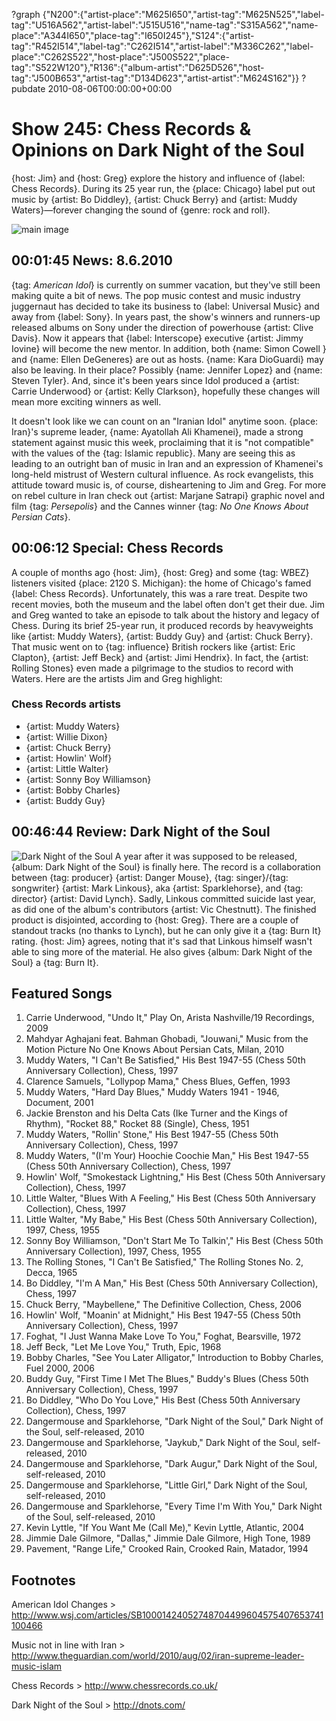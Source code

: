 ?graph {"N200":{"artist-place":"M625I650","artist-tag":"M625N525","label-tag":"U516A562","artist-label":"J515U516","name-tag":"S315A562","name-place":"A344I650","place-tag":"I650I245"},"S124":{"artist-tag":"R452I514","label-tag":"C262I514","artist-label":"M336C262","label-place":"C262S522","host-place":"J500S522","place-tag":"S522W120"},"R136":{"album-artist":"D625D526","host-tag":"J500B653","artist-tag":"D134D623","artist-artist":"M624S162"}}
?pubdate 2010-08-06T00:00:00+00:00

# Show 245: Chess Records & Opinions on Dark Night of the Soul
{host: Jim} and {host: Greg} explore the history and influence of {label: Chess Records}. During its 25 year run, the {place: Chicago} label put out music by {artist: Bo Diddley}, {artist: Chuck Berry} and {artist: Muddy Waters}—forever changing the sound of {genre: rock and roll}.

![main image](http://static.soundopinions.org/images/2010/chessrecords/2.jpg)


## 00:01:45 News: 8.6.2010
{tag: *American Idol*} is currently on summer vacation, but they've still been making quite a bit of news. The pop music contest and music industry juggernaut has decided to take its business to {label: Universal Music} and away from {label: Sony}. In years past, the show's winners and runners-up released albums on Sony under the direction of powerhouse {artist: Clive Davis}. Now it appears that {label: Interscope} executive {artist: Jimmy Iovine} will become the new mentor. In addition, both {name: Simon Cowell } and {name: Ellen DeGeneres} are out as hosts. {name: Kara DioGuardi} may also be leaving. In their place? Possibly {name: Jennifer Lopez} and {name: Steven Tyler}. And, since it's been years since Idol produced a {artist: Carrie Underwood} or {artist: Kelly Clarkson}, hopefully these changes will mean more exciting winners as well.

It doesn't look like we can count on an  "Iranian Idol"  anytime soon. {place: Iran}'s supreme leader, {name: Ayatollah Ali Khamenei}, made a strong statement against music this week, proclaiming that it is "not compatible" with the values of the {tag: Islamic republic}. Many are seeing this as leading to an outright ban of music in Iran and an expression of Khamenei's long-held mistrust of Western cultural influence. As rock evangelists, this attitude toward music is, of course, disheartening to Jim and Greg. For more on rebel culture in Iran check out {artist: Marjane Satrapi} graphic novel and film {tag: *Persepolis*} and the Cannes winner {tag: *No One Knows About Persian Cats*}.

## 00:06:12 Special: Chess Records
A couple of months ago {host: Jim}, {host: Greg} and some {tag: WBEZ} listeners visited {place: 2120 S. Michigan}: the home of Chicago's famed {label: Chess Records}. Unfortunately, this was a rare treat. Despite two recent movies, both the museum and the label often don't get their due. Jim and Greg wanted to take an episode to talk about the history and legacy of Chess. During its brief 25-year run, it produced records by heavyweights like {artist: Muddy Waters}, {artist: Buddy Guy} and {artist: Chuck Berry}. That music went on to {tag: influence} British rockers like {artist: Eric Clapton}, {artist: Jeff Beck} and {artist: Jimi Hendrix}. In fact, the {artist: Rolling Stones} even made a pilgrimage to the studios to record with Waters. Here are the artists Jim and Greg highlight:

### Chess Records artists
- {artist: Muddy Waters}
- {artist: Willie Dixon}
- {artist: Chuck Berry}
- {artist: Howlin' Wolf}
- {artist: Little Walter}
- {artist: Sonny Boy Williamson}
- {artist: Bobby Charles}
- {artist: Buddy Guy}

## 00:46:44 Review: Dark Night of the Soul
![Dark Night of the Soul](https://upload.wikimedia.org/wikipedia/en/f/fc/Dark_Night_of_the_Soul.jpg "110951238/693812409")
A year after it was supposed to be released, {album: Dark Night of the Soul} is finally here. The record is a collaboration between {tag: producer} {artist: Danger Mouse}, {tag: singer}/{tag: songwriter} {artist: Mark Linkous}, aka {artist: Sparklehorse}, and {tag: director} {artist: David Lynch}. Sadly, Linkous committed suicide last year, as did one of the album's contributors {artist: Vic Chestnutt}. The finished product is disjointed, according to {host: Greg}. There are a couple of standout tracks (no thanks to Lynch), but he can only give it a {tag: Burn It} rating. {host: Jim} agrees, noting that it's sad that Linkous himself wasn't able to sing more of the material. He also gives {album: Dark Night of the Soul} a {tag: Burn It}.

## Featured Songs
1. Carrie Underwood, "Undo It," Play On, Arista Nashville/19 Recordings, 2009
2. Mahdyar Aghajani feat. Bahman Ghobadi, "Jouwani," Music from the Motion Picture No One Knows About Persian Cats, Milan, 2010
3. Muddy Waters, "I Can't Be Satisfied," His Best 1947-55 (Chess 50th Anniversary Collection), Chess, 1997
4. Clarence Samuels, "Lollypop Mama," Chess Blues, Geffen, 1993
5. Muddy Waters, "Hard Day Blues," Muddy Waters 1941 - 1946, Document, 2001
6. Jackie Brenston and his Delta Cats (Ike Turner and the Kings of Rhythm), "Rocket 88," Rocket  88 (Single), Chess, 1951
7. Muddy Waters, "Rollin' Stone," His Best 1947-55 (Chess 50th Anniversary Collection), Chess, 1997
8. Muddy Waters, "(I'm Your) Hoochie Coochie Man," His Best 1947-55 (Chess 50th Anniversary Collection), Chess, 1997
10. Howlin' Wolf, "Smokestack Lightning," His Best (Chess 50th Anniversary Collection), Chess, 1997
11. Little Walter, "Blues With A Feeling," His Best (Chess 50th Anniversary Collection), Chess, 1997
12. Little Walter, "My Babe," His Best (Chess 50th Anniversary Collection), 1997, Chess, 1955
13. Sonny Boy Williamson, "Don't Start Me To Talkin'," His Best (Chess 50th Anniversary Collection), 1997, Chess, 1955
14. The Rolling Stones, "I Can't Be Satisfied," The Rolling Stones No. 2, Decca, 1965
15. Bo Diddley, "I'm A Man," His Best (Chess 50th Anniversary Collection), Chess, 1997
16. Chuck Berry, "Maybellene," The Definitive Collection, Chess, 2006
17. Howlin' Wolf, "Moanin' at Midnight," His Best 1947-55 (Chess 50th Anniversary Collection), Chess, 1997
18. Foghat, "I Just Wanna Make Love To You," Foghat, Bearsville, 1972
19. Jeff Beck, "Let Me Love You," Truth, Epic, 1968
20. Bobby Charles, "See You Later Alligator," Introduction to Bobby Charles, Fuel 2000, 2006
21. Buddy Guy, "First Time I Met The Blues," Buddy's Blues (Chess 50th Anniversary Collection), Chess, 1997
22. Bo Diddley, "Who Do You Love," His Best (Chess 50th Anniversary Collection), Chess, 1997
23. Dangermouse and Sparklehorse, "Dark Night of the Soul," Dark Night of the Soul, self-released, 2010
24. Dangermouse and Sparklehorse, "Jaykub," Dark Night of the Soul, self-released, 2010
25. Dangermouse and Sparklehorse, "Dark Augur," Dark Night of the Soul, self-released, 2010
26. Dangermouse and Sparklehorse, "Little Girl," Dark Night of the Soul, self-released, 2010
27. Dangermouse and Sparklehorse, "Every Time I'm With You," Dark Night of the Soul, self-released, 2010
28. Kevin Lyttle, "If You Want Me (Call Me)," Kevin Lyttle, Atlantic, 2004
29. Jimmie Dale Gilmore, "Dallas," Jimmie Dale Gilmore, High Tone, 1989
30. Pavement, "Range Life," Crooked Rain, Crooked Rain, Matador, 1994


## Footnotes

American Idol Changes > http://www.wsj.com/articles/SB10001424052748704499604575407653741100466

Music not in line with Iran > http://www.theguardian.com/world/2010/aug/02/iran-supreme-leader-music-islam

Chess Records > http://www.chessrecords.co.uk/

Dark Night of the Soul > http://dnots.com/
